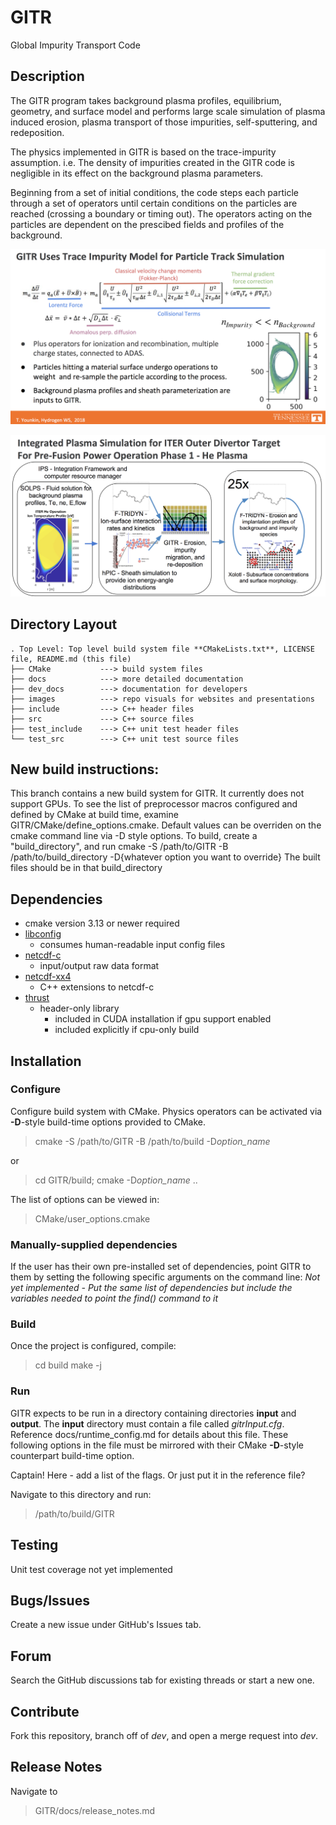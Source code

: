 # GITR
Global Impurity Transport Code

## Description
The GITR program takes background plasma profiles, equilibrium, geometry, and surface model 
and performs large scale simulation of plasma induced erosion, plasma transport of those 
impurities, self-sputtering, and redeposition.

The physics implemented in GITR is based on the trace-impurity assumption. i.e. 
The density of impurities created in the GITR code is negligible in its effect on the 
background plasma parameters.

Beginning from a set of initial conditions, the code steps each particle through a set of
operators until certain conditions on the particles are reached (crossing a 
boundary or timing out). The operators acting on the particles are dependent on the prescibed 
fields and profiles of the background.

![Trace Impurity Transport](images/TraceImp.png)

![Operator Loop and Equation of Motion](images/GITR_integration.png)


## Directory Layout
```
. Top Level: Top level build system file **CMakeLists.txt**, LICENSE file, README.md (this file)
├── CMake           ---> build system files
├── docs            ---> more detailed documentation 
├── dev_docs        ---> documentation for developers
├── images          ---> repo visuals for websites and presentations
├── include         ---> C++ header files
├── src             ---> C++ source files
├── test_include    ---> C++ unit test header files
└── test_src        ---> C++ unit test source files
```

## New build instructions:
This branch contains a new build system for GITR. It currently does not support GPUs.
To see the list of preprocessor macros configured and defined by CMake at build time,
examine GITR/CMake/define\_options.cmake. Default values can be overriden on the cmake
command line via -D style options. To build, create a "build\_directory", and run
cmake -S /path/to/GITR -B /path/to/build\_directory -D{whatever option you want to override}
The built files should be in that build\_directory

## Dependencies 

- cmake version 3.13 or newer required
- [libconfig](https://github.com/hyperrealm/libconfig)
  - consumes human-readable input config files
- [netcdf-c](https://github.com/Unidata/netcdf-c)
  - input/output raw data format
- [netcdf-xx4](https://github.com/Unidata/netcdf-cxx4)
  - C++ extensions to netcdf-c
- [thrust](https://github.com/thrust/thrust)
  - header-only library
    - included in CUDA installation if gpu support enabled
    - included explicitly if cpu-only build

## Installation

### Configure
Configure build system with CMake. Physics operators can be activated via **-D**-style build-time
 options provided to CMake.

> cmake -S /path/to/GITR -B /path/to/build -D*option_name*

or

> cd GITR/build;
> cmake -D*option_name* ..

The list of options can be viewed in:

> CMake/user_options.cmake

### Manually-supplied dependencies
If the user has their own pre-installed set of dependencies, point GITR to them by setting the
following specific arguments on the command line:
*Not yet implemented - Put the same list of dependencies but include the variables needed to
point the find() command to it*

### Build

Once the project is configured, compile:

> cd build
> make -j

### Run

GITR expects to be run in a directory containing directories **input** and **output**.
The **input** directory must contain a file called *gitrInput.cfg*. Reference 
docs/runtime_config.md for details about this file. These following options in the file must
be mirrored with their CMake **-D**-style counterpart build-time option.

Captain! Here - add a list of the flags. Or just put it in the reference file?

Navigate to this directory and run:

> /path/to/build/GITR


## Testing

Unit test coverage not yet implemented

## Bugs/Issues

Create a new issue under GitHub's Issues tab.

## Forum

Search the GitHub discussions tab for existing threads or start a new one.

## Contribute

Fork this repository, branch off of *dev*, and open a merge request into *dev*.

## Release Notes

Navigate to

> GITR/docs/release_notes.md
